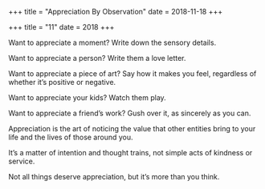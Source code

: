 +++
title = "Appreciation By Observation"
date = 2018-11-18
+++

+++
title = "11"
date = 2018
+++

Want to appreciate a moment? Write down the sensory details. 

Want to appreciate a person? Write them a love letter. 

Want to appreciate a piece of art? Say how it makes you feel, regardless of whether it&#8217;s positive or negative.

Want to appreciate your kids? Watch them play. 

Want to appreciate a friend’s work? Gush over it, as sincerely as you can. 

Appreciation is the art of noticing the value that other entities bring to your life and the lives of those around you. 

It&#8217;s a matter of intention and thought trains, not simple acts of kindness or service. 

Not all things deserve appreciation, but it&#8217;s more than you think.